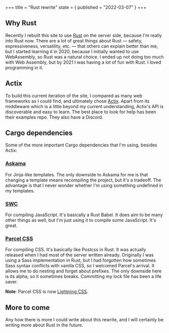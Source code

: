 +++
title = "Rust rewrite"
state = { published = "2022-03-07" }
+++

## Why Rust

Recently I rebuilt this site to use [Rust](https://www.rust-lang.org/) on the server side, because I'm really into Rust now. There are a lot of great things about Rust — safety, expressiveness, versatility, etc. — that others can explain better than me, but I started learning it in 2020, because I initially wanted to use WebAssembly, so Rust was a natural choice. I ended up not doing too much with Web Assembly, but by 2021 I was having a lot of fun with Rust. I loved programming in it.

## Actix

To build this current iteration of the site, I compared as many web frameworks as I could find, and ultimately chose [Actix](https://actix.rs/). Apart from its middleware which is a little beyond my current understanding, Actix's API is discoverable and easy to learn. The best place to look for help has been their examples repo. They also have a Discord.

## Cargo dependencies

Some of the more important Cargo dependencies that I'm using, besides Actix:

### [Askama](https://github.com/djc/askama)

For Jinja-like templates. The only downside to Askama for me is that changing a template means recompiling the project, but it's a tradeoff. The advantage is that I never wonder whether I'm using something undefined in my templates.

### [SWC](https://swc.rs/)

For compiling JavaScript. It's basically a Rust Babel. It does aim to be many other things as well, but I'm just using it to compile some JavaScript. It's great.

### [Parcel CSS](https://parceljs.org/blog/parcel-css/)

For compiling CSS. It's basically like Postcss in Rust. It was actually released when I had most of the server written already. Originally I was using a Sass implementation in Rust, but I had forgotten how sometimes Sass syntax conflicts with vanilla CSS, so I welcomed Parcel's arrival. It allows me to do nesting and forget about prefixes. The only downside here is its alpha, so it sometimes breaks. Committing my lock file has been a life saver.

<div class="interstitial">
	<strong>Note</strong>: Parcel CSS is now <a href="https://lightningcss.dev/">Lightning CSS</a>.
</div>

## More to come

Any how there is more I could write about this rewrite, and I will certainly be writing more about Rust in the future.

